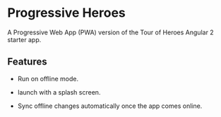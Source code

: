 # Progressive Heroes

A Progressive Web App (PWA) version of the Tour of Heroes Angular 2 starter app.

## Features

* Run on offline mode.

* launch with a splash screen.

* Sync offline changes automatically once the app comes online.
